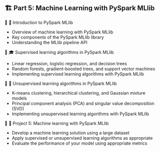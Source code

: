 ## 🏗️ Part 5: Machine Learning with PySpark MLlib

🔹 🤖 Introduction to PySpark MLlib
  - Overview of machine learning with PySpark MLlib
  - Key components of the PySpark MLlib library
  - Understanding the MLlib pipeline API

🔹 🎓 Supervised learning algorithms in PySpark MLlib
  - Linear regression, logistic regression, and decision trees
  - Random forests, gradient-boosted trees, and support vector machines
  - Implementing supervised learning algorithms with PySpark MLlib

🔹 🧩 Unsupervised learning algorithms in PySpark MLlib
  - K-means clustering, hierarchical clustering, and Gaussian mixture models
  - Principal component analysis (PCA) and singular value decomposition (SVD)
  - Implementing unsupervised learning algorithms with PySpark MLlib

🔹 🎯 Project 5: Machine learning with PySpark MLlib
  - Develop a machine learning solution using a large dataset
  - Apply supervised or unsupervised learning algorithms as appropriate
  - Evaluate the performance of your model using appropriate metrics

